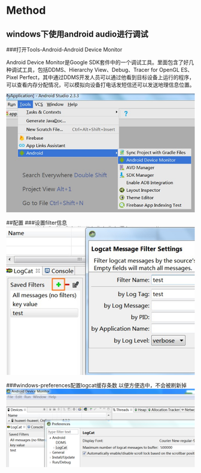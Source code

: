 # Method

## windows下使用android audio进行调试

###打开Tools-Android-Android Device Monitor

Android Device Monitor是Google SDK套件中的一个调试工具。里面包含了好几种调试工具，包括DDMS、Hierarchy View、Debug、Tracer for OpenGL ES、Pixel Perfect，其中通过DDMS开发人员可以通过他看到目标设备上运行的程序，可以查看内存分配情况，可以模拟向设备打电话发短信还可以发送地理信息位置。

![](picture/monitor.jpg)

##配置
###设置filter信息
![](picture/filter.jpg)

###windows-preferences配置logcat缓存条数
以便方便选中，不会被刷新掉
![](picture/logcat.png)